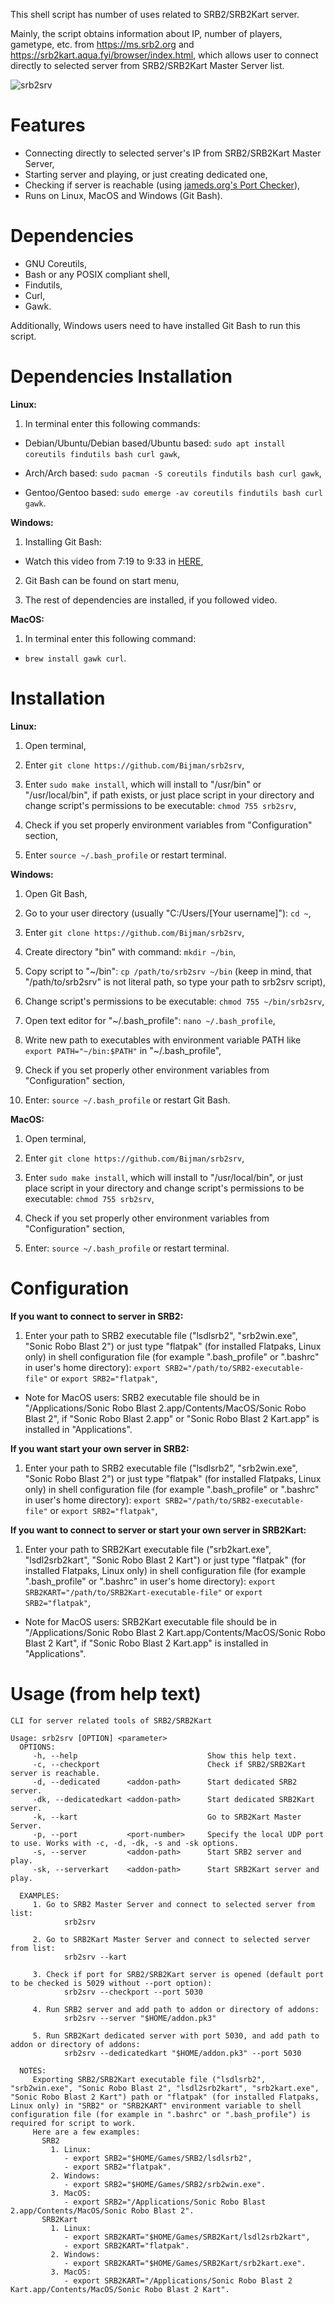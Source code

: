 This shell script has number of uses related to SRB2/SRB2Kart server.

Mainly, the script obtains information about IP, number of players, gametype, etc. from https://ms.srb2.org and https://srb2kart.aqua.fyi/browser/index.html, which allows user to connect directly to selected server from SRB2/SRB2Kart Master Server list.

![srb2srv](https://user-images.githubusercontent.com/16626326/134928198-1b1b3837-1da0-4f97-bb23-e533d4da3487.gif)

# Features
- Connecting directly to selected server's IP from SRB2/SRB2Kart Master Server,
- Starting server and playing, or just creating dedicated one,
- Checking if server is reachable (using [jameds.org's Port Checker](https://www.jameds.org/SRB2/port)),
- Runs on Linux, MacOS and Windows (Git Bash).

# Dependencies
- GNU Coreutils,
- Bash or any POSIX compliant shell,
- Findutils,
- Curl,
- Gawk.

Additionally, Windows users need to have installed Git Bash to run this script.

# Dependencies Installation
**Linux:** 
1. In terminal enter this following commands:
- Debian/Ubuntu/Debian based/Ubuntu based: `sudo apt install coreutils findutils bash curl gawk`,

- Arch/Arch based: `sudo pacman -S coreutils findutils bash curl gawk`,

- Gentoo/Gentoo based: `sudo emerge -av coreutils findutils bash curl gawk`.

**Windows:**
1. Installing Git Bash:
- Watch this video from 7:19 to 9:33 in [HERE](https://youtu.be/SWYqp7iY_Tc?t=439),

2. Git Bash can be found on start menu,

3. The rest of dependencies are installed, if you followed video.

**MacOS:**
1. In terminal enter this following command:
- `brew install gawk curl`.

# Installation
**Linux:**
1. Open terminal,

2. Enter `git clone https://github.com/Bijman/srb2srv`,

3. Enter `sudo make install`, which will install to "/usr/bin" or "/usr/local/bin", if path exists, or just place script in your directory and change script's permissions to be executable: `chmod 755 srb2srv`,

4. Check if you set properly environment variables from "Configuration" section,

5. Enter `source ~/.bash_profile` or restart terminal.

**Windows:**
1. Open Git Bash,

2. Go to your user directory (usually "C:/Users/[Your username]"): `cd ~`,

3. Enter `git clone https://github.com/Bijman/srb2srv`,

4. Create directory "bin" with command: `mkdir ~/bin`,

5. Copy script to "~/bin": `cp /path/to/srb2srv ~/bin` (keep in mind, that "/path/to/srb2srv" is not literal path, so type your path to srb2srv script),

6. Change script's permissions to be executable: `chmod 755 ~/bin/srb2srv`,

7. Open text editor for "~/.bash_profile": `nano ~/.bash_profile`,

8. Write new path to executables with environment variable PATH like `export PATH="~/bin:$PATH"` in "~/.bash_profile",

9. Check if you set properly other environment variables from "Configuration" section,

10. Enter: `source ~/.bash_profile` or restart Git Bash.

**MacOS:**
1. Open terminal,

2. Enter `git clone https://github.com/Bijman/srb2srv`,

3. Enter `sudo make install`, which will install to "/usr/local/bin", or just place script in your directory and change script's permissions to be executable: `chmod 755 srb2srv`,

4. Check if you set properly other environment variables from "Configuration" section,

5. Enter: `source ~/.bash_profile` or restart terminal.

# Configuration
**If you want to connect to server in SRB2:**
1. Enter your path to SRB2 executable file ("lsdlsrb2", "srb2win.exe", "Sonic Robo Blast 2") or just type "flatpak" (for installed Flatpaks, Linux only) in shell configuration file (for example ".bash_profile" or ".bashrc" in user's home directory): `export SRB2="/path/to/SRB2-executable-file"` or `export SRB2="flatpak"`,
- Note for MacOS users: SRB2 executable file should be in "/Applications/Sonic Robo Blast 2.app/Contents/MacOS/Sonic Robo Blast 2", if "Sonic Robo Blast 2.app" or "Sonic Robo Blast 2 Kart.app" is installed in "Applications".

**If you want start your own server in SRB2:**
1. Enter your path to SRB2 executable file ("lsdlsrb2", "srb2win.exe", "Sonic Robo Blast 2") or just type "flatpak" (for installed Flatpaks, Linux only) in shell configuration file (for example ".bash_profile" or ".bashrc" in user's home directory): `export SRB2="/path/to/SRB2-executable-file"` or `export SRB2="flatpak"`,

**If you want to connect to server or start your own server in SRB2Kart:**
1. Enter your path to SRB2Kart executable file ("srb2kart.exe", "lsdl2srb2kart", "Sonic Robo Blast 2 Kart") or just type "flatpak" (for installed Flatpaks, Linux only) in shell configuration file (for example ".bash_profile" or ".bashrc" in user's home directory): `export SRB2KART="/path/to/SRB2Kart-executable-file"` or `export SRB2="flatpak"`,
- Note for MacOS users: SRB2Kart executable file should be in "/Applications/Sonic Robo Blast 2 Kart.app/Contents/MacOS/Sonic Robo Blast 2 Kart", if "Sonic Robo Blast 2 Kart.app" is installed in "Applications".

# Usage (from help text)
```
CLI for server related tools of SRB2/SRB2Kart

Usage: srb2srv [OPTION] <parameter>
  OPTIONS:
     -h, --help                             Show this help text.
     -c, --checkport                        Check if SRB2/SRB2Kart server is reachable.
     -d, --dedicated      <addon-path>      Start dedicated SRB2 server.
     -dk, --dedicatedkart <addon-path>      Start dedicated SRB2Kart server.
     -k, --kart                             Go to SRB2Kart Master Server.
     -p, --port           <port-number>     Specify the local UDP port to use. Works with -c, -d, -dk, -s and -sk options.
     -s, --server         <addon-path>      Start SRB2 server and play.
     -sk, --serverkart    <addon-path>      Start SRB2Kart server and play.

  EXAMPLES:
     1. Go to SRB2 Master Server and connect to selected server from list:
            srb2srv

     2. Go to SRB2Kart Master Server and connect to selected server from list:
            srb2srv --kart

     3. Check if port for SRB2/SRB2Kart server is opened (default port to be checked is 5029 without --port option):
            srb2srv --checkport --port 5030

     4. Run SRB2 server and add path to addon or directory of addons:
            srb2srv --server "$HOME/addon.pk3"

     5. Run SRB2Kart dedicated server with port 5030, and add path to addon or directory of addons:
            srb2srv --dedicatedkart "$HOME/addon.pk3" --port 5030

  NOTES:
     Exporting SRB2/SRB2Kart executable file ("lsdlsrb2", "srb2win.exe", "Sonic Robo Blast 2", "lsdl2srb2kart", "srb2kart.exe", "Sonic Robo Blast 2 Kart") path or "flatpak" (for installed Flatpaks, Linux only) in "SRB2" or "SRB2KART" environment variable to shell configuration file (for example in ".bashrc" or ".bash_profile") is required for script to work.
     Here are a few examples:
       SRB2
         1. Linux:
            - export SRB2="$HOME/Games/SRB2/lsdlsrb2",
            - export SRB2="flatpak".
         2. Windows:
            - export SRB2="$HOME/Games/SRB2/srb2win.exe".
         3. MacOS:
            - export SRB2="/Applications/Sonic Robo Blast 2.app/Contents/MacOS/Sonic Robo Blast 2".
       SRB2Kart
         1. Linux:
            - export SRB2KART="$HOME/Games/SRB2Kart/lsdl2srb2kart",
            - export SRB2KART="flatpak".
         2. Windows:
            - export SRB2KART="$HOME/Games/SRB2Kart/srb2kart.exe".
         3. MacOS:
            - export SRB2KART="/Applications/Sonic Robo Blast 2 Kart.app/Contents/MacOS/Sonic Robo Blast 2 Kart".
```
